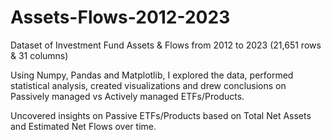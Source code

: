 # Assets-Flows-2012-2023

Dataset of Investment Fund Assets & Flows from 2012 to 2023 (21,651 rows & 31 columns)

Using Numpy, Pandas and Matplotlib, I explored the data, performed statistical analysis, created visualizations and drew conclusions on Passively managed vs Actively managed ETFs/Products. 

Uncovered insights on Passive ETFs/Products based on Total Net Assets and Estimated Net Flows over time.
